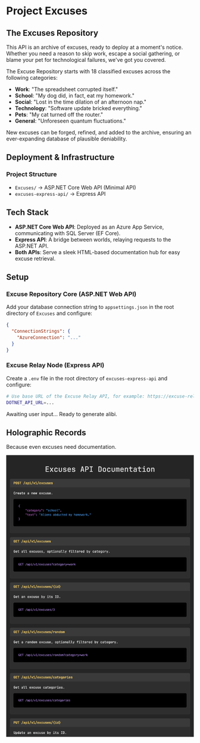 # Project Excuses

## The Excuses Repository

This API is an archive of excuses, ready to deploy at a moment's notice. Whether you need a reason to skip work,
escape a social gathering, or blame your pet for technological failures, we've got you covered.

The Excuse Repository starts with 18 classified excuses across the following categories:

- **Work**: "The spreadsheet corrupted itself."
- **School**: "My dog did, in fact, eat my homework."
- **Social**: "Lost in the time dilation of an afternoon nap."
- **Technology**: "Software update bricked everything."
- **Pets**: "My cat turned off the router."
- **General**: "Unforeseen quantum fluctuations."

New excuses can be forged, refined, and added to the archive, ensuring an ever-expanding database of plausible
deniability.

## Deployment & Infrastructure

### Project Structure

- `Excuses/` → ASP.NET Core Web API (Minimal API)
- `excuses-express-api/` → Express API

## Tech Stack

- **ASP.NET Core Web API**: Deployed as an Azure App Service, communicating with SQL Server (EF Core).
- **Express API**: A bridge between worlds, relaying requests to the ASP.NET API.
- **Both APIs**: Serve a sleek HTML-based documentation hub for easy excuse retrieval.

## Setup

### Excuse Repository Core (ASP.NET Web API)

Add your database connection string to `appsettings.json` in the root directory of `Excuses` and configure:

```json
{
  "ConnectionStrings": {
    "AzureConnection": "..."
  }
}
```

### Excuse Relay Node (Express API)

Create a `.env` file in the root directory of `excuses-express-api` and configure:

```sh
# Use base URL of the Excuse Relay API, for example: https://excuse-relay-api.com/api/v1
DOTNET_API_URL=...
```

Awaiting user input… Ready to generate alibi.

## Holographic Records

Because even excuses need documentation.

![API Documentation](assets/excuses-api-docs.png)